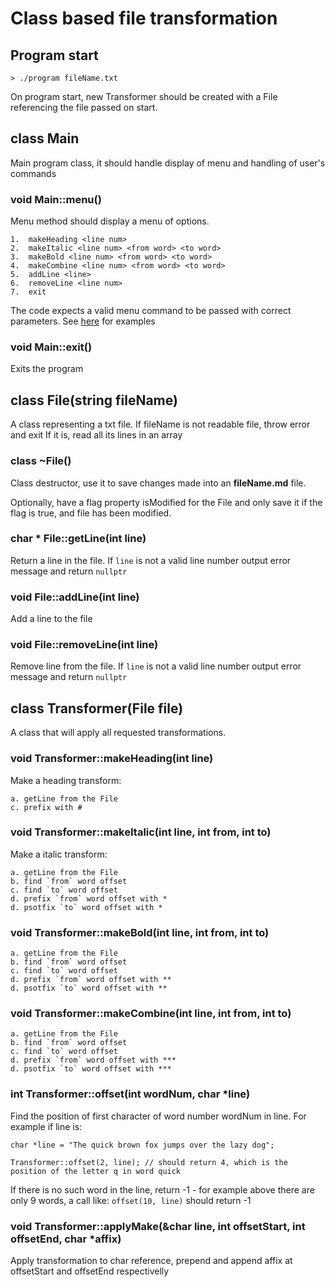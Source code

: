 # Class based file transformation

## Program start

```
> ./program fileName.txt
```

On program start, new Transformer should be created with a File referencing the file passed on start.

## class Main

Main program class, it should handle display of menu and handling of user's commands

### void Main::menu()

Menu method should display a menu of options.

```
1.  makeHeading <line num>
2.  makeItalic <line num> <from word> <to word>
3.  makeBold <line num> <from word> <to word>
4.  makeCombine <line num> <from word> <to word>
5.  addLine <line>
6.  removeLine <line num>
7.  exit
```

The code expects a valid menu command to be passed with correct parameters. See <a href="https://docs.google.com/document/d/1r72jRb8hz8-YGwyucu5ow1Povwx9t_-hFMrbmuu-FuU/edit">here</a> for examples

### void Main::exit()

Exits the program

## class File(string fileName)

A class representing a txt file.
If fileName is not readable file, throw error and exit
If it is, read all its lines in an array

### class ~File()

Class destructor, use it to save changes made into an **fileName.md** file.

Optionally, have a flag property isModified for the File and only save it if the flag is true, and file has been modified.

### char \* File::getLine(int line)

Return a line in the file. If `line` is not a valid line number output error message and return `nullptr`

### void File::addLine(int line)

Add a line to the file

### void File::removeLine(int line)

Remove line from the file. If `line` is not a valid line number output error message and return `nullptr`

## class Transformer(File file)

A class that will apply all requested transformations.

### void Transformer::makeHeading(int line)

Make a heading transform:

    a. getLine from the File
    c. prefix with #

### void Transformer::makeItalic(int line, int from, int to)

Make a italic transform:

    a. getLine from the File
    b. find `from` word offset
    c. find `to` word offset
    d. prefix `from` word offset with *
    d. psotfix `to` word offset with *

### void Transformer::makeBold(int line, int from, int to)

    a. getLine from the File
    b. find `from` word offset
    c. find `to` word offset
    d. prefix `from` word offset with **
    d. psotfix `to` word offset with **

### void Transformer::makeCombine(int line, int from, int to)

    a. getLine from the File
    b. find `from` word offset
    c. find `to` word offset
    d. prefix `from` word offset with ***
    d. psotfix `to` word offset with ***

### int Transformer::offset(int wordNum, char \*line)

Find the position of first character of word number wordNum in line. For example if line is:

```
char *line = "The quick brown fox jumps over the lazy dog";

Transformer::offset(2, line); // should return 4, which is the position of the letter q in word quick
```

If there is no such word in the line, return -1 - for example above there are only 9 words, a call like: `offset(10, line)` should return -1

### void Transformer::applyMake(&char line, int offsetStart, int offsetEnd, char \*affix)

Apply transformation to char reference, prepend and append affix at offsetStart and offsetEnd respectivelly
